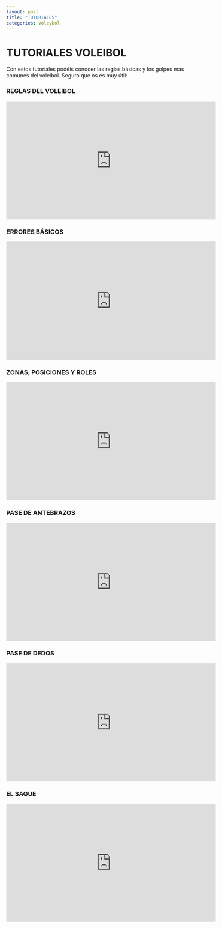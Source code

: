 ```yaml
---
layout: post
title: "TUTORIALES"
categories: voleybol
---
```


# TUTORIALES VOLEIBOL

Con estos tutoriales podéis conocer las reglas básicas y los golpes más comunes del voleibol. Seguro que os es muy útil:

### REGLAS DEL VOLEIBOL

<iframe width="560" height="315" src="https://www.youtube.com/embed/v_zYuFeA79M" frameborder="0" allow="accelerometer; autoplay; encrypted-media; gyroscope; picture-in-picture" allowfullscreen></iframe>

### ERRORES BÁSICOS

<iframe width="560" height="315" src="https://www.youtube.com/embed/kH0O34rUOzU" frameborder="0" allow="accelerometer; autoplay; encrypted-media; gyroscope; picture-in-picture" allowfullscreen></iframe>

### ZONAS, POSICIONES Y ROLES

<iframe width="560" height="315" src="https://www.youtube.com/embed/T08dXv9vZqI" frameborder="0" allow="accelerometer; autoplay; encrypted-media; gyroscope; picture-in-picture" allowfullscreen></iframe>

### PASE DE ANTEBRAZOS

<iframe width="560" height="315" src="https://www.youtube.com/embed/dVAv-bo6PV4" frameborder="0" allow="accelerometer; autoplay; encrypted-media; gyroscope; picture-in-picture" allowfullscreen></iframe>

### PASE DE DEDOS

<iframe width="560" height="315" src="https://www.youtube.com/embed/uNFRwBGu-Rg" frameborder="0" allow="accelerometer; autoplay; encrypted-media; gyroscope; picture-in-picture" allowfullscreen></iframe>

### EL SAQUE

<iframe width="560" height="315" src="https://www.youtube.com/embed/Ro8UAwYUqCs" frameborder="0" allow="accelerometer; autoplay; encrypted-media; gyroscope; picture-in-picture" allowfullscreen></iframe>
